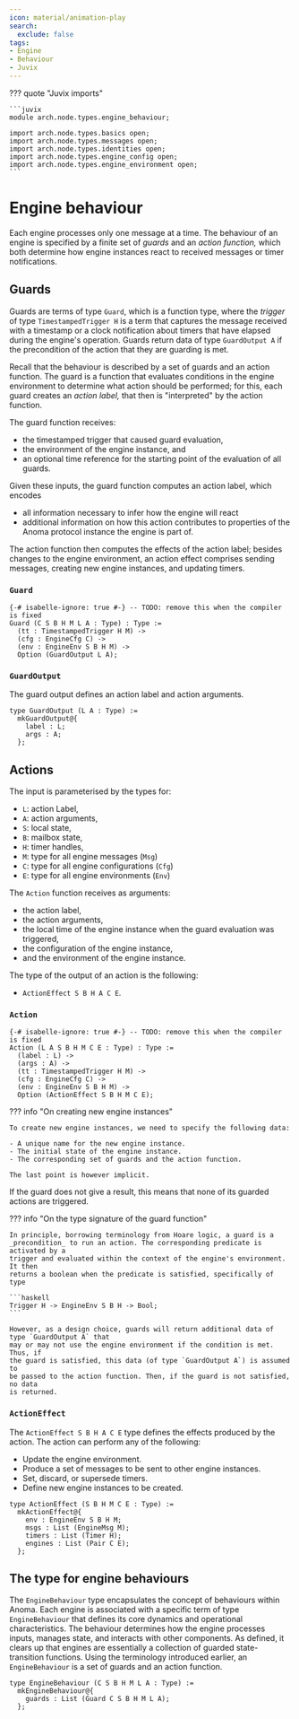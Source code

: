 ```yaml
---
icon: material/animation-play
search:
  exclude: false
tags:
- Engine
- Behaviour
- Juvix
---
```


??? quote "Juvix imports"

    ```juvix
    module arch.node.types.engine_behaviour;

    import arch.node.types.basics open;
    import arch.node.types.messages open;
    import arch.node.types.identities open;
    import arch.node.types.engine_config open;
    import arch.node.types.engine_environment open;
    ```

# Engine behaviour

Each engine processes only one message at a time. The behaviour of an engine is
specified by a finite set of _guards_ and an _action function,_ which both
determine how engine instances react to received messages or timer
notifications.

## Guards

Guards are terms of type `Guard`, which is a function type,
where the _trigger_ of type `TimestampedTrigger H` is a term that captures the
message received with a timestamp or a clock notification about timers that have
elapsed during the engine's operation. Guards return data of type `GuardOutput A`
if the precondition of the action that they are guarding is met.

Recall that the behaviour is described by a set of guards and an action
function. The guard is a function that evaluates conditions in the engine
environment to determine what action should be performed;
for this, each guard creates an _action label,_
that then is "interpreted" by the action function.

The guard function receives:

- the timestamped trigger that caused guard evaluation,
- the environment of the engine instance, and
- an optional time reference for the starting point of the evaluation of all guards.

Given these inputs, the guard function computes an action label, which encodes

- all information necessary to infer how the engine will react
- additional information on how this action contributes to properties of the Anoma protocol instance the engine is part of.

The action function then computes the effects of the action label;
besides changes to the engine environment, an action effect comprises sending
messages, creating new engine instances, and updating timers.

### `Guard`

<!-- --8<-- [start:Guard] -->
```juvix
{-# isabelle-ignore: true #-} -- TODO: remove this when the compiler is fixed
Guard (C S B H M L A : Type) : Type :=
  (tt : TimestampedTrigger H M) ->
  (cfg : EngineCfg C) ->
  (env : EngineEnv S B H M) ->
  Option (GuardOutput L A);
```
<!-- --8<-- [end:Guard] -->

### `GuardOutput`

The guard output defines an action label and action arguments.

<!-- --8<-- [start:GuardOutput] -->
```juvix
type GuardOutput (L A : Type) :=
  mkGuardOutput@{
    label : L;
    args : A;
  };
```
<!-- --8<-- [end:GuardOutput] -->

## Actions

The input is parameterised by the types for:

- `L`: action Label,
- `A`: action arguments,
- `S`: local state,
- `B`: mailbox state,
- `H`: timer handles,
- `M`: type for all engine messages (`Msg`)
- `C`: type for all engine configurations (`Cfg`)
- `E`: type for all engine environments (`Env`)

The `Action` function receives as arguments:
- the action label,
- the action arguments,
- the local time of the engine instance when the guard evaluation was triggered,
- the configuration of the engine instance,
- and the environment of the engine instance.

The type of the output of an action is the following:

- `ActionEffect S B H A C E`.

### `Action`

<!-- --8<-- [start:ActionFunction] -->
```juvix
{-# isabelle-ignore: true #-} -- TODO: remove this when the compiler is fixed
Action (L A S B H M C E : Type) : Type :=
  (label : L) ->
  (args : A) ->
  (tt : TimestampedTrigger H M) ->
  (cfg : EngineCfg C) ->
  (env : EngineEnv S B H M) ->
  Option (ActionEffect S B H M C E);
```
<!-- --8<-- [end:ActionFunction] -->

??? info "On creating new engine instances"

    To create new engine instances, we need to specify the following data:

    - A unique name for the new engine instance.
    - The initial state of the engine instance.
    - The corresponding set of guards and the action function.

    The last point is however implicit.

If the guard does not give a result, this means that none of its guarded actions
are triggered.

??? info "On the type signature of the guard function"

    In principle, borrowing terminology from Hoare logic, a guard is a
    _precondition_ to run an action. The corresponding predicate is activated by a
    trigger and evaluated within the context of the engine's environment. It then
    returns a boolean when the predicate is satisfied, specifically of type

    ```haskell
    Trigger H -> EngineEnv S B H -> Bool;
    ```

    However, as a design choice, guards will return additional data of type `GuardOutput A` that
    may or may not use the engine environment if the condition is met. Thus, if
    the guard is satisfied, this data (of type `GuardOutput A`) is assumed to
    be passed to the action function. Then, if the guard is not satisfied, no data
    is returned.

### `ActionEffect`

The `ActionEffect S B H A C E` type defines the effects produced by the action.
The action can perform any of the following:

- Update the engine environment.
- Produce a set of messages to be sent to other engine instances.
- Set, discard, or supersede timers.
- Define new engine instances to be created.

<!-- --8<-- [start:ActionEffect] -->
```juvix
type ActionEffect (S B H M C E : Type) :=
  mkActionEffect@{
    env : EngineEnv S B H M;
    msgs : List (EngineMsg M);
    timers : List (Timer H);
    engines : List (Pair C E);
  };
```
<!-- --8<-- [end:ActionEffect] -->

## The type for engine behaviours

The `EngineBehaviour` type encapsulates the concept of behaviours within Anoma.
Each engine is associated with a specific term of type `EngineBehaviour` that
defines its core dynamics and operational characteristics. The behaviour
determines how the engine processes inputs, manages state, and interacts with
other components. As defined, it clears up that engines are essentially a
collection of guarded state-transition functions. Using the terminology
introduced earlier, an `EngineBehaviour` is a set of guards and an action function.

<!-- --8<-- [start:EngineBehaviour] -->
```juvix
type EngineBehaviour (C S B H M L A : Type) :=
  mkEngineBehaviour@{
    guards : List (Guard C S B H M L A);
  };
```
<!-- --8<-- [end:EngineBehaviour] -->
